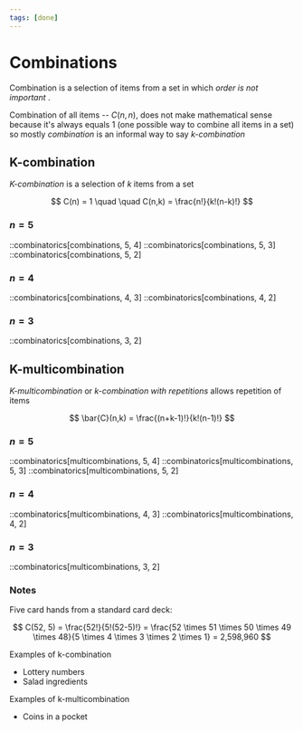 ```yaml
---
tags: [done]
---
```


# Combinations

Combination is a selection of items from a set in which _order is not important_ .

Combination of all items -- $C(n,n)$, does not make mathematical sense because it's always equals 1 (one possible way to combine all items in a set) so mostly _combination_ is an informal way to say _k-combination_

## K-combination

_K-combination_ is a selection of $k$ items from a set

$$
	C(n) = 1 \quad \quad C(n,k) = \frac{n!}{k!(n-k)!}
$$

### $n=5$

::combinatorics[combinations, 5, 4]
::combinatorics[combinations, 5, 3]
::combinatorics[combinations, 5, 2]

### $n=4$

::combinatorics[combinations, 4, 3]
::combinatorics[combinations, 4, 2]

### $n=3$

::combinatorics[combinations, 3, 2]

## K-multicombination

_K-multicombination_ or _k-combination with repetitions_ allows repetition of items

$$
	\bar{C}(n,k) = \frac{(n+k-1)!}{k!(n-1)!}
$$

### $n=5$

::combinatorics[multicombinations, 5, 4]
::combinatorics[multicombinations, 5, 3]
::combinatorics[multicombinations, 5, 2]

### $n=4$

::combinatorics[multicombinations, 4, 3]
::combinatorics[multicombinations, 4, 2]

### $n=3$

::combinatorics[multicombinations, 3, 2]

### Notes

Five card hands from a standard card deck:

$$
C(52, 5) = \frac{52!}{5!(52-5)!} = \frac{52 \times 51 \times 50 \times 49 \times 48}{5 \times 4 \times 3 \times 2 \times 1} = 2,598,960
$$

Examples of k-combination

- Lottery numbers
- Salad ingredients

Examples of k-multicombination

- Coins in a pocket
